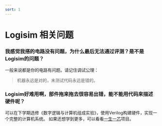```yaml
---
sort: 1
---
```

# Logisim 相关问题

### 我感觉我搭的电路没有问题，为什么最后无法通过评测？是不是Logisim的问题？

一般来说都是你的电路有问题。请记住调试公理：

> 机器永远是对的，未测试代码永远是错的。

### Logisim好难用啊，部件拖来拖去很容易出错，能不能用代码来描述硬件呢？

可以在下学期选修《数字逻辑与计算机组成实验》，使用Verilog构建硬件，实现一个完整的计算机系统。
如果还想学到更多，可以看看[一生一芯](https://ysyx.org/)项目。
